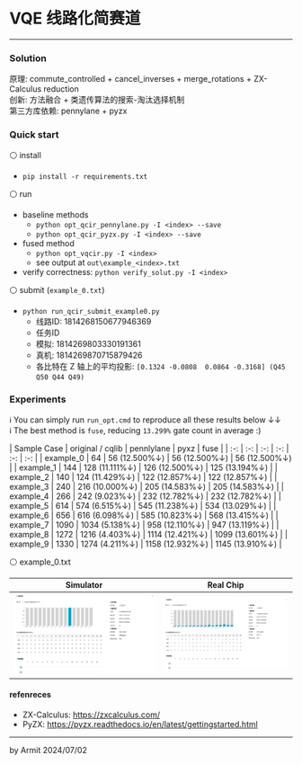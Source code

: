 # VQE 线路化简赛道

----

### Solution

原理: commute_controlled + cancel_inverses + merge_rotations + ZX-Calculus reduction  
创新: 方法融合 + 类遗传算法的搜索-淘汰选择机制  
第三方库依赖: pennylane + pyzx


### Quick start

⚪ install

- `pip install -r requirements.txt`

⚪ run
 
- baseline methods
  - `python opt_qcir_pennylane.py -I <index> --save`
  - `python opt_qcir_pyzx.py -I <index> --save`
- fused method
  - `python opt_vqcir.py -I <index>`
  - see output at `out\example_<index>.txt`
- verify correctness: `python verify_solut.py -I <index>`

⚪ submit (`example_0.txt`)

- `python run_qcir_submit_example0.py`
  - 线路ID: 1814268150677946369
  - 任务ID
   - 模拟: 1814269803330191361
   - 真机: 1814269870715879426
  - 各比特在 Z 轴上的平均投影: `[0.1324 -0.0808  0.0864 -0.3168] (Q45 Q50 Q44 Q49)`


### Experiments

ℹ You can simply run `run_opt.cmd` to reproduce all these results below ↓↓  
ℹ The best method is `fuse`, reducing `13.299%` gate count in average :)  

| Sample Case | original / cqlib | pennlylane | pyxz | fuse |
| :-: | :-: | :-: | :-: | :-: | :-: |
| example_0 |   64 |   56 (12.500%↓) |   56 (12.500%↓) |   56 (12.500%↓) |
| example_1 |  144 |  128 (11.111%↓) |  126 (12.500%↓) |  125 (13.194%↓) |
| example_2 |  140 |  124 (11.429%↓) |  122 (12.857%↓) |  122 (12.857%↓) |
| example_3 |  240 |  216 (10.000%↓) |  205 (14.583%↓) |  205 (14.583%↓) |
| example_4 |  266 |  242  (9.023%↓) |  232 (12.782%↓) |  232 (12.782%↓) |
| example_5 |  614 |  574  (6.515%↓) |  545 (11.238%↓) |  534 (13.029%↓) |
| example_6 |  656 |  616  (6.098%↓) |  585 (10.823%↓) |  568 (13.415%↓) |
| example_7 | 1090 | 1034  (5.138%↓) |  958 (12.110%↓) |  947 (13.119%↓) |
| example_8 | 1272 | 1216  (4.403%↓) | 1114 (12.421%↓) | 1099 (13.601%↓) |
| example_9 | 1330 | 1274  (4.211%↓) | 1158 (12.932%↓) | 1145 (13.910%↓) |


⚪ example_0.txt

| Simulator | Real Chip |
| :-: | :-: |
| ![sim-example_0.png](./img/sim-example_0.png) | ![realchip-example_0.png](./img/realchip-example_0.png) |


#### refenreces

- ZX-Calculus: https://zxcalculus.com/
- PyZX: https://pyzx.readthedocs.io/en/latest/gettingstarted.html

----
by Armit
2024/07/02 
